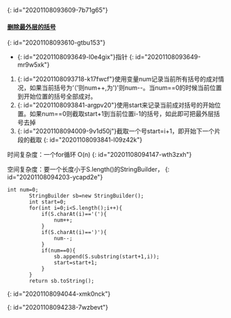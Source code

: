 {: id="20201108093609-7b71g65"}

#### [删除最外层的括号](https://leetcode-cn.com/problems/remove-outermost-parentheses/)
{: id="20201108093610-gtbu153"}

* {: id="20201108093649-l0e4gix"}指针
{: id="20201108093649-mr9w5xk"}

1. {: id="20201108093718-k17fwcf"}使用变量num记录当前所有括号的成对情况，如果当前括号为‘（’则num++,为')'则num--。当num==0的时候当前位置到开始位置的括号全部成对。
2. {: id="20201108093841-argpv20"}使用start来记录当前成对括号的开始位置。如果num==0则截取start+1到当前位置i-1的括号，如此即可把最外层括号去掉
3. {: id="20201108094009-9v1d50j"}截取一个号start=i+1，即开始下一个片段的截取
{: id="20201108093841-l09z42k"}

时间复杂度：一个for循环 O(n)
{: id="20201108094147-wth3zxh"}

空间复杂度：要一个长度小于S.length()的StringBuilder，
{: id="20201108094203-ycapd2e"}

```
int num=0;
       StringBuilder sb=new StringBuilder();
       int start=0;
       for(int i=0;i<S.length();i++){
           if(S.charAt(i)=='('){
               num++;
           }
           if(S.charAt(i)==')'){
               num--;
           }
           if(num==0){
               sb.append(S.substring(start+1,i));
               start=start+1;
           }
       }
       return sb.toString();
```
{: id="20201108094044-xmk0nck"}

{: id="20201108094238-7wzbevt"}
